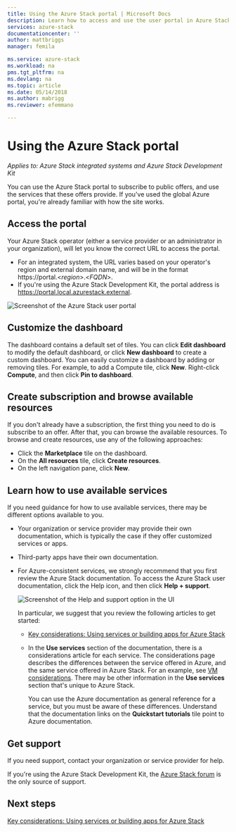 ```yaml
---
title: Using the Azure Stack portal | Microsoft Docs
description: Learn how to access and use the user portal in Azure Stack.
services: azure-stack
documentationcenter: ''
author: mattbriggs
manager: femila

ms.service: azure-stack
ms.workload: na
pms.tgt_pltfrm: na
ms.devlang: na
ms.topic: article
ms.date: 05/14/2018
ms.author: mabrigg
ms.reviewer: efemmano

---
```

# Using the Azure Stack portal

*Applies to: Azure Stack integrated systems and Azure Stack Development Kit*

You can use the Azure Stack portal to subscribe to public offers, and use the services that these offers provide. If you've used the global Azure portal, you're already familiar with how the site works.

## Access the portal

Your Azure Stack operator (either a service provider or an administrator in your organization), will let you know the correct URL to access the portal.

- For an integrated system, the URL varies based on your operator's region and external domain name, and will be in the format https://portal.&lt;*region*&gt;.&lt;*FQDN*&gt;.
- If you're using the Azure Stack Development Kit, the portal address is https://portal.local.azurestack.external.

![Screenshot of the Azure Stack user portal](media/azure-stack-use-portal/UserPortal.png)

## Customize the dashboard

The dashboard contains a default set of tiles. You can click **Edit dashboard** to modify the default dashboard, or click **New dashboard** to create a custom dashboard. You can easily customize a dashboard by adding or removing tiles. For example, to add a Compute tile, click **New**. Right-click **Compute**, and then click **Pin to dashboard**.

## Create subscription and browse available resources
 
If you don't already have a subscription, the first thing you need to do is subscribe to an offer. After that, you can browse the available resources. To browse and create resources, use any of the following approaches:

- Click the **Marketplace** tile on the dashboard.
- On the **All resources** tile, click **Create resources**.
- On the left navigation pane, click **New**.

## Learn how to use available services

If you need guidance for how to use available services, there may be different options available to you.

- Your organization or service provider may provide their own documentation, which is typically the case if they offer customized services or apps.
- Third-party apps have their own documentation.
- For Azure-consistent services, we strongly recommend that you first review the Azure Stack documentation. To access the Azure Stack user documentation, click the Help icon, and then click **Help + support**.
 
    ![Screenshot of the Help and support option in the UI](media/azure-stack-use-portal/HelpAndSupport.png)

    In particular, we suggest that you review the following articles to get started:

    - [Key considerations: Using services or building apps for Azure Stack](azure-stack-considerations.md)
    - In the **Use services** section of the documentation, there is a considerations article for each service. The considerations page describes the differences between the service offered in Azure, and the same service offered in Azure Stack. For an example, see [VM considerations](azure-stack-vm-considerations.md). There may be other information in the **Use services** section that's unique to Azure Stack.
     
      You can use the Azure documentation as general reference for a service, but you must be aware of these differences. Understand that the documentation links on the **Quickstart tutorials** tile point to Azure documentation.

## Get support

If you need support, contact your organization or service provider for help.

If you're using the Azure Stack Development Kit, the [Azure Stack forum](https://social.msdn.microsoft.com/Forums/azure/home?forum=azurestack) is the only source of support.

## Next steps

[Key considerations: Using services or building apps for Azure Stack](azure-stack-considerations.md)
